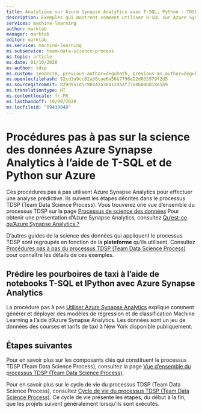 ```yaml
---
title: Analytique sur Azure Synapse Analytics avec T-SQL, Python - TDSP (Team Data Science Process)
description: Exemples qui montrent comment utiliser U-SQL sur Azure Synapse Analytics pour effectuer des analyses prédictives.
services: machine-learning
author: marktab
manager: marktab
editor: marktab
ms.service: machine-learning
ms.subservice: team-data-science-process
ms.topic: article
ms.date: 01/10/2020
ms.author: tdsp
ms.custom: seodec18, previous-author=deguhath, previous-ms.author=deguhath
ms.openlocfilehash: 92cd3a9cc82a38cae6a56b7796e22d035979f2d5
ms.sourcegitcommit: 829d951d5c90442a38012daaf77e86046018e5b9
ms.translationtype: HT
ms.contentlocale: fr-FR
ms.lasthandoff: 10/09/2020
ms.locfileid: "89439848"
---
```

# <a name="azure-synapse-analytics-data-science-walkthroughs-using-t-sql-and-python-on-azure"></a>Procédures pas à pas sur la science des données Azure Synapse Analytics à l’aide de T-SQL et de Python sur Azure

Ces procédures pas à pas utilisent Azure Synapse Analytics pour effectuer une analyse prédictive. Ils suivent les étapes décrites dans le processus TDSP (Team Data Science Process). Vous trouverez une vue d’ensemble du processus TDSP sur la page [Processus de science des données](overview.md) Pour obtenir une présentation d’Azure Synapse Analytics, consultez [Qu’est-ce qu’Azure Synapse Analytics ?](../../synapse-analytics/sql-data-warehouse/sql-data-warehouse-overview-what-is.md)

D’autres guides de la science des données qui appliquent le processus TDSP sont regroupés en fonction de la **plateforme** qu’ils utilisent. Consultez [Procédures pas à pas du processus TDSP (Team Data Science Process)](walkthroughs.md) pour connaître les détails de ces exemples.


## <a name="predict-taxi-tips-using-t-sql-and-ipython-notebooks-with-azure-synapse-analytics"></a>Prédire les pourboires de taxi à l’aide de notebooks T-SQL et IPython avec Azure Synapse Analytics

La procédure pas à pas [Utiliser Azure Synapse Analytics](sqldw-walkthrough.md) explique comment générer et déployer des modèles de régression et de classification Machine Learning à l’aide d’Azure Synapse Analytics.  Les données sont un jeu de données des courses et tarifs de taxi à New York disponible publiquement.


## <a name="next-steps"></a>Étapes suivantes

Pour en savoir plus sur les composants clés qui constituent le processus TDSP (Team Data Science Process), consultez la page [Vue d’ensemble du processus TDSP (Team Data Science Process)](overview.md).

Pour en savoir plus sur le cycle de vie du processus TDSP (Team Data Science Process), consultez [Cycle de vie du processus TDSP (Team Data Science Process)](lifecycle.md). Ce cycle de vie présente les étapes, du début à la fin, que les projets suivent généralement lorsqu’ils sont exécutés. 
